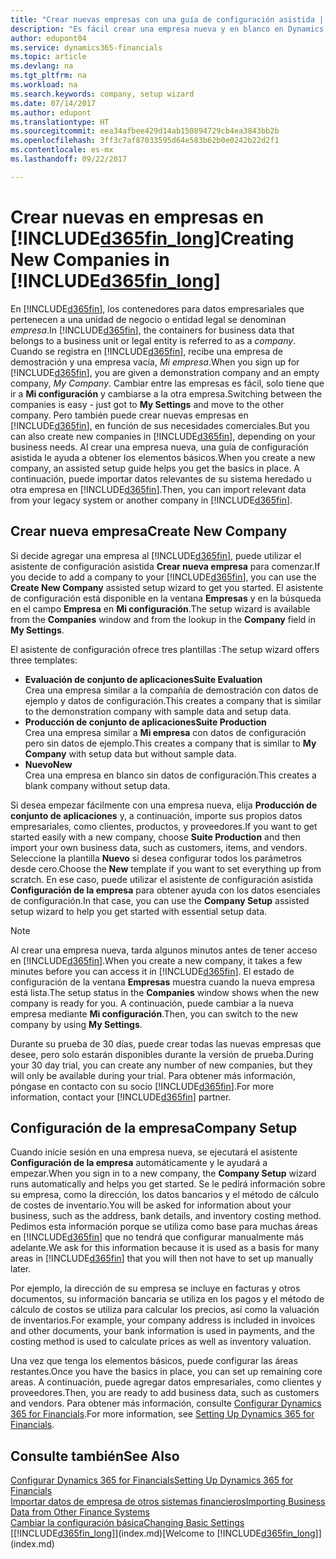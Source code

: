 ```yaml
---
title: "Crear nuevas empresas con una guía de configuración asistida | Documentos de Microsoft"
description: "Es fácil crear una empresa nueva y en blanco en Dynamics 365 for Financials. Una guía de configuración asistida le ayudará a seguir los pasos, y podrá importar sus datos empresariales existentes."
author: edupont04
ms.service: dynamics365-financials
ms.topic: article
ms.devlang: na
ms.tgt_pltfrm: na
ms.workload: na
ms.search.keywords: company, setup wizard
ms.date: 07/14/2017
ms.author: edupont
ms.translationtype: HT
ms.sourcegitcommit: eea34afbee429d14ab150894729cb4ea3843bb2b
ms.openlocfilehash: 3ff3c7af87033595d64e583b62b0e0242b22d2f1
ms.contentlocale: es-mx
ms.lasthandoff: 09/22/2017

---
```

# <a name="creating-new-companies-in-included365finlongincludesd365finlongmdmd"></a><span data-ttu-id="70cce-104">Crear nuevas en empresas en [!INCLUDE[d365fin_long](includes/d365fin_long_md.md)]</span><span class="sxs-lookup"><span data-stu-id="70cce-104">Creating New Companies in [!INCLUDE[d365fin_long](includes/d365fin_long_md.md)]</span></span>
<span data-ttu-id="70cce-105">En [!INCLUDE[d365fin](includes/d365fin_md.md)], los contenedores para datos empresariales que pertenecen a una unidad de negocio o entidad legal se denominan *empresa*.</span><span class="sxs-lookup"><span data-stu-id="70cce-105">In [!INCLUDE[d365fin](includes/d365fin_md.md)], the containers for business data that belongs to a business unit or legal entity is referred to as a *company*.</span></span> <span data-ttu-id="70cce-106">Cuando se registra en [!INCLUDE[d365fin](includes/d365fin_md.md)], recibe una empresa de demostración y una empresa vacía, *Mi empresa*.</span><span class="sxs-lookup"><span data-stu-id="70cce-106">When you sign up for [!INCLUDE[d365fin](includes/d365fin_md.md)], you are given a demonstration company and an empty company, *My Company*.</span></span> <span data-ttu-id="70cce-107">Cambiar entre las empresas es fácil, solo tiene que ir a **Mi configuración** y cambiarse a la otra empresa.</span><span class="sxs-lookup"><span data-stu-id="70cce-107">Switching between the companies is easy - just got to **My Settings** and move to the other company.</span></span> <span data-ttu-id="70cce-108">Pero también puede crear nuevas empresas en [!INCLUDE[d365fin](includes/d365fin_md.md)], en función de sus necesidades comerciales.</span><span class="sxs-lookup"><span data-stu-id="70cce-108">But you can also create new companies in [!INCLUDE[d365fin](includes/d365fin_md.md)], depending on your business needs.</span></span> <span data-ttu-id="70cce-109">Al crear una empresa nueva, una guía de configuración asistida le ayuda a obtener los elementos básicos.</span><span class="sxs-lookup"><span data-stu-id="70cce-109">When you create a new company, an assisted setup guide helps you get the basics in place.</span></span> <span data-ttu-id="70cce-110">A continuación, puede importar datos relevantes de su sistema heredado u otra empresa en [!INCLUDE[d365fin](includes/d365fin_md.md)].</span><span class="sxs-lookup"><span data-stu-id="70cce-110">Then, you can import relevant data from your legacy system or another company in [!INCLUDE[d365fin](includes/d365fin_md.md)].</span></span>  

## <a name="create-new-company"></a><span data-ttu-id="70cce-111">Crear nueva empresa</span><span class="sxs-lookup"><span data-stu-id="70cce-111">Create New Company</span></span>
<span data-ttu-id="70cce-112">Si decide agregar una empresa al [!INCLUDE[d365fin](includes/d365fin_md.md)], puede utilizar el asistente de configuración asistida **Crear nueva empresa** para comenzar.</span><span class="sxs-lookup"><span data-stu-id="70cce-112">If you decide to add a company to your [!INCLUDE[d365fin](includes/d365fin_md.md)], you can use the **Create New Company** assisted setup wizard to get you started.</span></span> <span data-ttu-id="70cce-113">El asistente de configuración está disponible en la ventana **Empresas** y en la búsqueda en el campo **Empresa** en **Mi configuración**.</span><span class="sxs-lookup"><span data-stu-id="70cce-113">The setup wizard is available from the **Companies** window and from the lookup in the **Company** field in **My Settings**.</span></span>  

<span data-ttu-id="70cce-114">El asistente de configuración ofrece tres plantillas :</span><span class="sxs-lookup"><span data-stu-id="70cce-114">The setup wizard offers three templates:</span></span>

-   <span data-ttu-id="70cce-115">**Evaluación de conjunto de aplicaciones**</span><span class="sxs-lookup"><span data-stu-id="70cce-115">**Suite Evaluation**</span></span>  
    <span data-ttu-id="70cce-116">Crea una empresa similar a la compañía de demostración con datos de ejemplo y datos de configuración.</span><span class="sxs-lookup"><span data-stu-id="70cce-116">This creates a company that is similar to the demonstration company with sample data and setup data.</span></span>  
-   <span data-ttu-id="70cce-117">**Producción de conjunto de aplicaciones**</span><span class="sxs-lookup"><span data-stu-id="70cce-117">**Suite Production**</span></span>  
    <span data-ttu-id="70cce-118">Crea una empresa similar a **Mi empresa** con datos de configuración pero sin datos de ejemplo.</span><span class="sxs-lookup"><span data-stu-id="70cce-118">This creates a company that is similar to **My Company** with setup data but without sample data.</span></span>  
-   <span data-ttu-id="70cce-119">**Nuevo**</span><span class="sxs-lookup"><span data-stu-id="70cce-119">**New**</span></span>  
    <span data-ttu-id="70cce-120">Crea una empresa en blanco sin datos de configuración.</span><span class="sxs-lookup"><span data-stu-id="70cce-120">This creates a blank company without setup data.</span></span>  

<span data-ttu-id="70cce-121">Si desea empezar fácilmente con una empresa nueva, elija **Producción de conjunto de aplicaciones** y, a continuación, importe sus propios datos empresariales, como clientes, productos, y proveedores.</span><span class="sxs-lookup"><span data-stu-id="70cce-121">If you want to get started easily with a new company, choose **Suite Production** and then import your own business data, such as customers, items, and vendors.</span></span> <span data-ttu-id="70cce-122">Seleccione la plantilla **Nuevo** si desea configurar todos los parámetros desde cero.</span><span class="sxs-lookup"><span data-stu-id="70cce-122">Choose the **New** template if you want to set everything up from scratch.</span></span> <span data-ttu-id="70cce-123">En ese caso, puede utilizar el asistente de configuración asistida **Configuración de la empresa** para obtener ayuda con los datos esenciales de configuración.</span><span class="sxs-lookup"><span data-stu-id="70cce-123">In that case, you can use the **Company Setup** assisted setup wizard to help you get started with essential setup data.</span></span>  

> [!NOTE]  
>   <span data-ttu-id="70cce-124">Al crear una empresa nueva, tarda algunos minutos antes de tener acceso en [!INCLUDE[d365fin](includes/d365fin_md.md)].</span><span class="sxs-lookup"><span data-stu-id="70cce-124">When you create a new company, it takes a few minutes before you can access it in [!INCLUDE[d365fin](includes/d365fin_md.md)].</span></span> <span data-ttu-id="70cce-125">El estado de configuración de la ventana **Empresas** muestra cuando la nueva empresa está lista.</span><span class="sxs-lookup"><span data-stu-id="70cce-125">The setup status in the **Companies** window shows when the new company is ready for you.</span></span> <span data-ttu-id="70cce-126">A continuación, puede cambiar a la nueva empresa mediante **Mi configuración**.</span><span class="sxs-lookup"><span data-stu-id="70cce-126">Then, you can switch to the new company by using **My Settings**.</span></span>  

<span data-ttu-id="70cce-127">Durante su prueba de 30 días, puede crear todas las nuevas empresas que desee, pero solo estarán disponibles durante la versión de prueba.</span><span class="sxs-lookup"><span data-stu-id="70cce-127">During your 30 day trial, you can create any number of new companies, but they will only be available during your trial.</span></span> <span data-ttu-id="70cce-128">Para obtener más información, póngase en contacto con su socio [!INCLUDE[d365fin](includes/d365fin_md.md)].</span><span class="sxs-lookup"><span data-stu-id="70cce-128">For more information, contact your [!INCLUDE[d365fin](includes/d365fin_md.md)] partner.</span></span>  

## <a name="company-setup"></a><span data-ttu-id="70cce-129">Configuración de la empresa</span><span class="sxs-lookup"><span data-stu-id="70cce-129">Company Setup</span></span>
<span data-ttu-id="70cce-130">Cuando inicie sesión en una empresa nueva, se ejecutará el asistente **Configuración de la empresa** automáticamente y le ayudará a empezar.</span><span class="sxs-lookup"><span data-stu-id="70cce-130">When you sign in to a new company, the **Company Setup** wizard runs automatically and helps you get started.</span></span> <span data-ttu-id="70cce-131">Se le pedirá información sobre su empresa, como la dirección, los datos bancarios y el método de cálculo de costes de inventario.</span><span class="sxs-lookup"><span data-stu-id="70cce-131">You will be asked for information about your business, such as the address, bank details, and inventory costing method.</span></span> <span data-ttu-id="70cce-132">Pedimos esta información porque se utiliza como base para muchas áreas en [!INCLUDE[d365fin](includes/d365fin_md.md)] que no tendrá que configurar manualmente más adelante.</span><span class="sxs-lookup"><span data-stu-id="70cce-132">We ask for this information because it is used as a basis for many areas in [!INCLUDE[d365fin](includes/d365fin_md.md)] that you will then not have to set up manually later.</span></span>  

<span data-ttu-id="70cce-133">Por ejemplo, la dirección de su empresa se incluye en facturas y otros documentos, su información bancaria se utiliza en los pagos y el método de cálculo de costos se utiliza para calcular los precios, así como la valuación de inventarios.</span><span class="sxs-lookup"><span data-stu-id="70cce-133">For example, your company address is included in invoices and other documents, your bank information is used in payments, and the costing method is used to calculate prices as well as inventory valuation.</span></span>  

<span data-ttu-id="70cce-134">Una vez que tenga los elementos básicos, puede configurar las áreas restantes.</span><span class="sxs-lookup"><span data-stu-id="70cce-134">Once you have the basics in place, you can set up remaining core areas.</span></span> <span data-ttu-id="70cce-135">A continuación, puede agregar datos empresariales, como clientes y proveedores.</span><span class="sxs-lookup"><span data-stu-id="70cce-135">Then, you are ready to add business data, such as customers and vendors.</span></span> <span data-ttu-id="70cce-136">Para obtener más información, consulte [Configurar Dynamics 365 for Financials](setup.md).</span><span class="sxs-lookup"><span data-stu-id="70cce-136">For more information, see [Setting Up Dynamics 365 for Financials](setup.md).</span></span>  

## <a name="see-also"></a><span data-ttu-id="70cce-137">Consulte también</span><span class="sxs-lookup"><span data-stu-id="70cce-137">See Also</span></span>
[<span data-ttu-id="70cce-138">Configurar Dynamics 365 for Financials</span><span class="sxs-lookup"><span data-stu-id="70cce-138">Setting Up Dynamics 365 for Financials</span></span>](setup.md)  
[<span data-ttu-id="70cce-139">Importar datos de empresa de otros sistemas financieros</span><span class="sxs-lookup"><span data-stu-id="70cce-139">Importing Business Data from Other Finance Systems</span></span>](upload-data.md)  
[<span data-ttu-id="70cce-140">Cambiar la configuración básica</span><span class="sxs-lookup"><span data-stu-id="70cce-140">Changing Basic Settings</span></span>](ui-change-basic-settings.md)  
<span data-ttu-id="70cce-141">[[!INCLUDE[d365fin_long](includes/d365fin_long_md.md)]](index.md)</span><span class="sxs-lookup"><span data-stu-id="70cce-141">[Welcome to [!INCLUDE[d365fin_long](includes/d365fin_long_md.md)]](index.md)</span></span>  

